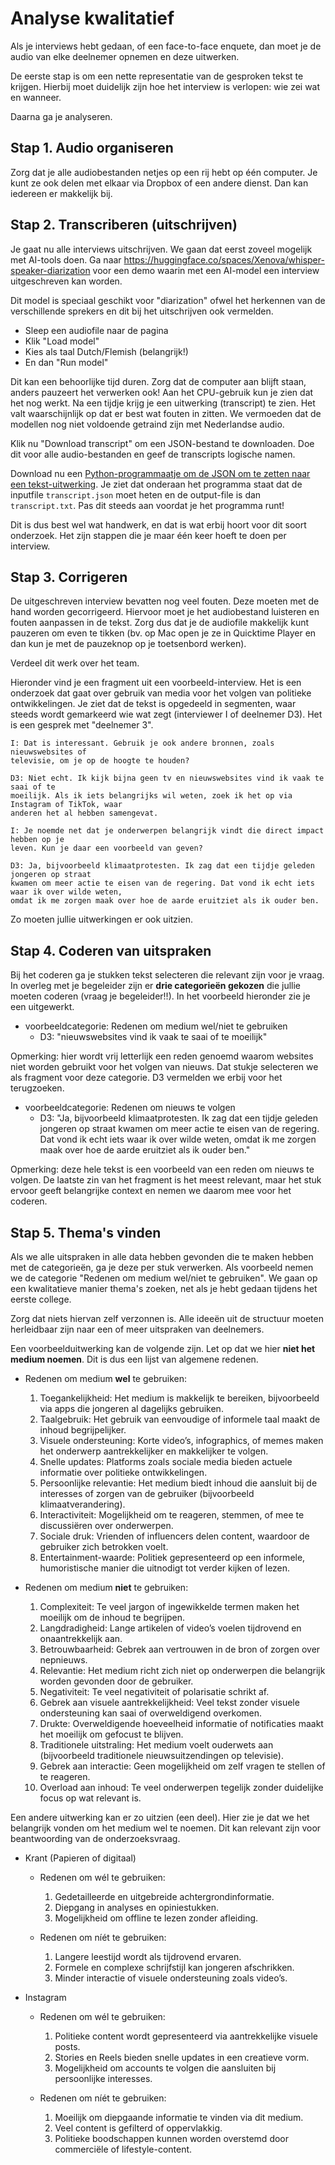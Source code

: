 # Analyse kwalitatief

Als je interviews hebt gedaan, of een face-to-face enquete, dan moet je de audio van elke deelnemer opnemen en deze uitwerken.

De eerste stap is om een nette representatie van de gesproken tekst te krijgen. Hierbij moet duidelijk zijn hoe het interview is verlopen: wie zei wat en wanneer.

Daarna ga je analyseren.

## Stap 1. Audio organiseren

Zorg dat je alle audiobestanden netjes op een rij hebt op één computer. Je kunt ze ook delen met elkaar via Dropbox of een andere dienst. Dan kan iedereen er makkelijk bij.

## Stap 2. Transcriberen (uitschrijven)

Je gaat nu alle interviews uitschrijven. We gaan dat eerst zoveel mogelijk met AI-tools doen.
Ga naar <https://huggingface.co/spaces/Xenova/whisper-speaker-diarization> voor een demo waarin met een AI-model een interview uitgeschreven kan worden.

Dit model is speciaal geschikt voor "diarization" ofwel het herkennen van de verschillende sprekers en dit bij het uitschrijven ook vermelden.

- Sleep een audiofile naar de pagina
- Klik "Load model"
- Kies als taal Dutch/Flemish (belangrijk!)
- En dan "Run model"

Dit kan een behoorlijke tijd duren. Zorg dat de computer aan blijft staan, anders pauzeert het verwerken ook! Aan het CPU-gebruik kun je zien dat het nog werkt. Na een tijdje krijg je een uitwerking (transcript) te zien. Het valt waarschijnlijk op dat er best wat fouten in zitten. We vermoeden dat de modellen nog niet voldoende getraind zijn met Nederlandse audio.

Klik nu "Download transcript" om een JSON-bestand te downloaden. Doe dit voor alle audio-bestanden en geef de transcripts logische namen.

Download nu een [Python-programmaatje om de JSON om te zetten naar een tekst-uitwerking](trans.py). Je ziet dat onderaan het programma staat dat de inputfile `transcript.json` moet heten en de output-file is dan `transcript.txt`. Pas dit steeds aan voordat je het programma runt!

Dit is dus best wel wat handwerk, en dat is wat erbij hoort voor dit soort onderzoek. Het zijn stappen die je maar één keer hoeft te doen per interview.

## Stap 3. Corrigeren

De uitgeschreven interview bevatten nog veel fouten. Deze moeten met de hand worden gecorrigeerd. Hiervoor moet je het audiobestand luisteren en fouten aanpassen in de tekst. Zorg dus dat je de audiofile makkelijk kunt pauzeren om even te tikken (bv. op Mac open je ze in Quicktime Player en dan kun je met de pauzeknop op je toetsenbord werken).

Verdeel dit werk over het team.

Hieronder vind je een fragment uit een voorbeeld-interview. Het is een onderzoek dat gaat over gebruik van media voor het volgen van politieke ontwikkelingen. Je ziet dat de tekst is opgedeeld in segmenten, waar steeds wordt gemarkeerd wie wat zegt (interviewer I of deelnemer D3). Het is een gesprek met "deelnemer 3".

    I: Dat is interessant. Gebruik je ook andere bronnen, zoals nieuwswebsites of
    televisie, om je op de hoogte te houden?

    D3: Niet echt. Ik kijk bijna geen tv en nieuwswebsites vind ik vaak te saai of te
    moeilijk. Als ik iets belangrijks wil weten, zoek ik het op via Instagram of TikTok, waar
    anderen het al hebben samengevat.

    I: Je noemde net dat je onderwerpen belangrijk vindt die direct impact hebben op je
    leven. Kun je daar een voorbeeld van geven?

    D3: Ja, bijvoorbeeld klimaatprotesten. Ik zag dat een tijdje geleden jongeren op straat
    kwamen om meer actie te eisen van de regering. Dat vond ik echt iets waar ik over wilde weten,
    omdat ik me zorgen maak over hoe de aarde eruitziet als ik ouder ben.

Zo moeten jullie uitwerkingen er ook uitzien.

## Stap 4. Coderen van uitspraken

Bij het coderen ga je stukken tekst selecteren die relevant zijn voor je vraag. In overleg met je begeleider zijn er **drie categorieën gekozen** die jullie moeten coderen (vraag je begeleider!!). In het voorbeeld hieronder zie je een uitgewerkt.

- voorbeeldcategorie: Redenen om medium wel/niet te gebruiken
    - D3: "nieuwswebsites vind ik vaak te saai of te moeilijk"

Opmerking: hier wordt vrij letterlijk een reden genoemd waarom websites niet worden gebruikt voor het volgen van nieuws. Dat stukje selecteren we als fragment voor deze categorie. D3 vermelden we erbij voor het terugzoeken.

- voorbeeldcategorie: Redenen om nieuws te volgen
    - D3: "Ja, bijvoorbeeld klimaatprotesten. Ik zag dat een tijdje geleden jongeren op straat
    kwamen om meer actie te eisen van de regering. Dat vond ik echt iets waar ik over wilde weten,
    omdat ik me zorgen maak over hoe de aarde eruitziet als ik ouder ben."

Opmerking: deze hele tekst is een voorbeeld van een reden om nieuws te volgen. De laatste zin van het fragment is het meest relevant, maar het stuk ervoor geeft belangrijke context en nemen we daarom mee voor het coderen.

## Stap 5. Thema's vinden

Als we alle uitspraken in alle data hebben gevonden die te maken hebben met de categorieën, ga je deze per stuk verwerken. Als voorbeeld nemen we de categorie "Redenen om medium wel/niet te gebruiken". We gaan op een kwalitatieve manier thema's zoeken, net als je hebt gedaan tijdens het eerste college.

Zorg dat niets hiervan zelf verzonnen is. Alle ideeën uit de structuur moeten herleidbaar zijn naar een of meer uitspraken van deelnemers.

Een voorbeelduitwerking kan de volgende zijn. Let op dat we hier **niet het medium noemen**. Dit is dus een lijst van algemene redenen.

- Redenen om medium **wel** te gebruiken:

    1.  Toegankelijkheid: Het medium is makkelijk te bereiken, bijvoorbeeld via apps die jongeren al dagelijks gebruiken.
    2.  Taalgebruik: Het gebruik van eenvoudige of informele taal maakt de inhoud begrijpelijker.
    3.  Visuele ondersteuning: Korte video’s, infographics, of memes maken het onderwerp aantrekkelijker en makkelijker te volgen.
    4.  Snelle updates: Platforms zoals sociale media bieden actuele informatie over politieke ontwikkelingen.
    5.  Persoonlijke relevantie: Het medium biedt inhoud die aansluit bij de interesses of zorgen van de gebruiker (bijvoorbeeld klimaatverandering).
    6.  Interactiviteit: Mogelijkheid om te reageren, stemmen, of mee te discussiëren over onderwerpen.
    7.  Sociale druk: Vrienden of influencers delen content, waardoor de gebruiker zich betrokken voelt.
    8.  Entertainment-waarde: Politiek gepresenteerd op een informele, humoristische manier die uitnodigt tot verder kijken of lezen.

- Redenen om medium **niet** te gebruiken:

    1.  Complexiteit: Te veel jargon of ingewikkelde termen maken het moeilijk om de inhoud te begrijpen.
    2.  Langdradigheid: Lange artikelen of video’s voelen tijdrovend en onaantrekkelijk aan.
    3.  Betrouwbaarheid: Gebrek aan vertrouwen in de bron of zorgen over nepnieuws.
    4.  Relevantie: Het medium richt zich niet op onderwerpen die belangrijk worden gevonden door de gebruiker.
    5.  Negativiteit: Te veel negativiteit of polarisatie schrikt af.
    6.  Gebrek aan visuele aantrekkelijkheid: Veel tekst zonder visuele ondersteuning kan saai of overweldigend overkomen.
    7.  Drukte: Overweldigende hoeveelheid informatie of notificaties maakt het moeilijk om gefocust te blijven.
    8.  Traditionele uitstraling: Het medium voelt ouderwets aan (bijvoorbeeld traditionele nieuwsuitzendingen op televisie).
    9.  Gebrek aan interactie: Geen mogelijkheid om zelf vragen te stellen of te reageren.
    10. Overload aan inhoud: Te veel onderwerpen tegelijk zonder duidelijke focus op wat relevant is.

Een andere uitwerking kan er zo uitzien (een deel). Hier zie je dat we het belangrijk vonden om het medium wel te noemen. Dit kan relevant zijn voor beantwoording van de onderzoeksvraag.

- Krant (Papieren of digitaal)
    - Redenen om wél te gebruiken:
        1. Gedetailleerde en uitgebreide achtergrondinformatie.
        2. Diepgang in analyses en opiniestukken.
        3. Mogelijkheid om offline te lezen zonder afleiding.

    - Redenen om níét te gebruiken:
        1. Langere leestijd wordt als tijdrovend ervaren.
        2. Formele en complexe schrijfstijl kan jongeren afschrikken.
        3. Minder interactie of visuele ondersteuning zoals video’s.

- Instagram

    - Redenen om wél te gebruiken:
        1. Politieke content wordt gepresenteerd via aantrekkelijke visuele posts.
        2. Stories en Reels bieden snelle updates in een creatieve vorm.
        3. Mogelijkheid om accounts te volgen die aansluiten bij persoonlijke interesses.

    - Redenen om níét te gebruiken:
        1. Moeilijk om diepgaande informatie te vinden via dit medium.
        2. Veel content is gefilterd of oppervlakkig.
        3. Politieke boodschappen kunnen worden overstemd door commerciële of lifestyle-content.
